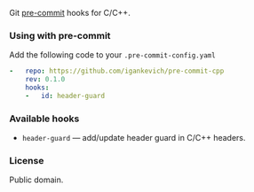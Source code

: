 Git [pre-commit](https://github.com/pre-commit/pre-commit) hooks for C/C++.

### Using with pre-commit

Add the following code to your `.pre-commit-config.yaml`

```yaml
-   repo: https://github.com/igankevich/pre-commit-cpp
    rev: 0.1.0
    hooks:
    -   id: header-guard
```


### Available hooks

- `header-guard` — add/update header guard in C/C++ headers.


### License

Public domain.


